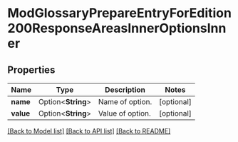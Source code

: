 # ModGlossaryPrepareEntryForEdition200ResponseAreasInnerOptionsInner

## Properties

Name | Type | Description | Notes
------------ | ------------- | ------------- | -------------
**name** | Option<**String**> | Name of option. | [optional]
**value** | Option<**String**> | Value of option. | [optional]

[[Back to Model list]](../README.md#documentation-for-models) [[Back to API list]](../README.md#documentation-for-api-endpoints) [[Back to README]](../README.md)


